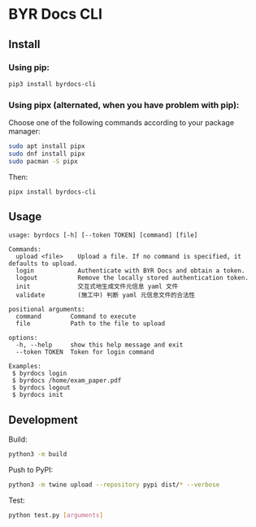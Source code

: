 # BYR Docs CLI

## Install 

### Using pip:
```bash
pip3 install byrdocs-cli
```

### Using pipx (alternated, when you have problem with pip):

Choose one of the following commands according to your package manager:
```bash
sudo apt install pipx
sudo dnf install pipx
sudo pacman -S pipx
```

Then:
```
pipx install byrdocs-cli    
```

## Usage

```
usage: byrdocs [-h] [--token TOKEN] [command] [file]

Commands:
  upload <file>    Upload a file. If no command is specified, it defaults to upload.
  login            Authenticate with BYR Docs and obtain a token.
  logout           Remove the locally stored authentication token.
  init             交互式地生成文件元信息 yaml 文件
  validate         (施工中) 判断 yaml 元信息文件的合法性

positional arguments:
  command        Command to execute
  file           Path to the file to upload

options:
  -h, --help     show this help message and exit
  --token TOKEN  Token for login command

Examples:
 $ byrdocs login
 $ byrdocs /home/exam_paper.pdf
 $ byrdocs logout
 $ byrdocs init
```

## Development

Build:

```bash
python3 -m build
```


Push to PyPI:
```bash
python3 -m twine upload --repository pypi dist/* --verbose
```

Test:
```bash
python test.py [arguments]
```

